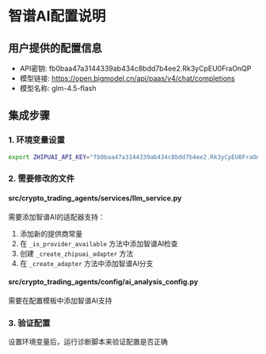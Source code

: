 # 智谱AI配置说明

## 用户提供的配置信息
- API密钥: fb0baa47a3144339ab434c8bdd7b4ee2.Rk3yCpEU0FraOnQP
- 模型链接: https://open.bigmodel.cn/api/paas/v4/chat/completions
- 模型名称: glm-4.5-flash

## 集成步骤

### 1. 环境变量设置
```bash
export ZHIPUAI_API_KEY="fb0baa47a3144339ab434c8bdd7b4ee2.Rk3yCpEU0FraOnQP"
```

### 2. 需要修改的文件

#### src/crypto_trading_agents/services/llm_service.py
需要添加智谱AI的适配器支持：

1. 添加新的提供商常量
2. 在 `_is_provider_available` 方法中添加智谱AI检查
3. 创建 `_create_zhipuai_adapter` 方法
4. 在 `_create_adapter` 方法中添加智谱AI分支

#### src/crypto_trading_agents/config/ai_analysis_config.py
需要在配置模板中添加智谱AI支持

### 3. 验证配置
设置环境变量后，运行诊断脚本来验证配置是否正确